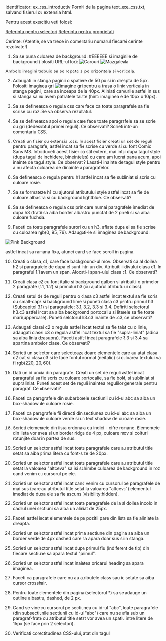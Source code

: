 Identificator: ex_css_introductiv
Porniti de la pagina text_exe_css.txt, salvand fisierul cu extensia html.

Pentru acest exercitiu veti folosi:

[Referinta pentru selectori](https://www.w3schools.com/cssref/css_selectors.asp)
[Referinta pentru proprietati](https://www.w3schools.com/cssref/default.asp)

Cerinte: (Atentie, se va trece in comentariu numarul fiecarei cerinte rezolvate!)

1) Sa se puna culoarea de background: #EEEEEE si imaginile de background (folositi URL-ul lor):
![Carouri](https://lh3.googleusercontent.com/b6AGRfNnRjifrPHzQdChQuUMC8z1unQS9cW-bb0kP6NO4ycFLX_fhNHxwulzITcGpvG4kJUNDTc1c9Ebp2DXpNzS2gR_GlGiub7mYy4g4V0XzJAD4lEih7gSUBqaiACejJX0ltOe5J5AO8S8ZXlPisoTbruZO62mwxhX7dj5L1_7iGJOpW0ORoHG2LcTyogeLgecQB_6QqLomlR97DLCthAFosZl0A-ihZxMB3HIrDb85sM35lV3QyV27U9Zb8VuQ4JWESCAbIw66ZenNs4YkfBtZvipd_kUhXGQOoTTno62M1AmkROcY7SrjMpQpwHPSGiOdTlJxfa1sC0NcrJhFAupavzF2BIE1x28g4vMIdvsuE0aI9vNkrZr0sjsL4ULviNsNLeEze6PKhGPNy6uTeZp6LbyIWU7hh-8AQnWRzku3kAwyJSOVjG1h8Cl0MKATqilgIgcKHKg5DPnTOx6kl9CpSHpPf0pVF4HqVYMPWwc-3cWL9WGDALA0OS8Q0JtCCIjQfhP_xSdUII3lN8qfIP4VSseWAApAd0iWP_jy931w5kT8D7dRLz_BP-C5ULVmjQ9Bt66FCn19VWICwHBOpwAaf6MnosLsNFApojH2EhRxjRpSkvSStLvah_GXYEDFaI4pPy-FKrnZzL-Z7fV2STlVCFPNV3g8UV30n8adJ3ZZ8kt0BtreAJ3FoJV=s20-no)
![Mazgaleala](https://lh3.googleusercontent.com/gyQnunslyDXVJoJl7LVJLVC8ifTKDqlf9tPsTy3R5IK3TFNHkcevzn7P4gsv0Jmz4fKOtvVWnhdWvuudXF-Azr-mjZbg7_MjLKfUJDfRd7VEzBe3qcto3A4TyJPs-HRArKCJUskthfSuQp5j43J8SF7yk77-uDcec5_9U4skK9puRv82ywiz5FuBSnEQeFva6rlNXdh2SNqXtYQj54c_z9DmfLKYjgLTY3v6UukgoMzNNWoWKQIrU6FyAd9sNc9mhfKud-mY6Mzt-q0mSh3vH3CzQ2NBx29QrkZoSE_h8GQ7b_VIhRlzkxbxqdW_rA0sOzp6OAtdX7MPODf1eUMWEJYKjJTJ8cvFAkmVIpm1htzt27Hg7U9rE4pu69KVIYTElycyhBIbW-eyfEI5i-CzUImCKtFXGQXEG6JSVzjPdE4i86eaIZP5JIF4TI0jA-LNZ1qSM5iDWFDtu3ewR1eBu6L3Wcvd0AVW40kypwpDmr_aJZV7aKZKO0m4v4GFN0h37VKIVXMRcx5hEU9mL-irXTtemlTAtrGzmaTSzxh8TQAts-GQxPq95Ho6HOZcICpS4NOs_iXFCtvo86rZJ-dBC_XCg001bfNk5xfxccBO7bEXfOkp2ovpzRn-9IZklrGODlndxTqYetyR5ZgxEOmdHUS_9qS-czoFpA4GuXZCuBugzKFyLY8ZxRX7Ehv0eZXr4ToVnMvOwOtpOKGrvsA2pFF9xeLUGmIhdt5699QJrp8MosdkHqvWTA=w250-h75-no)

Ambele imagini trebuie sa se repete si pe orizontala si verticala.

2) Adaugati in stanga paginii o spatiere de 50 px si in dreapta de 5px. Folositi imaginea gri ![imagine gri](https://lh3.googleusercontent.com/lY5yvjg2k_cdUnJTRb4M1rwFUPTY6og5vDtlRzAL6UNW0pCf5JccpsosM3Sr0mJzRwvSyf6meHb5Mrt4I6dnRrnUqL_sNM5Yxwp3pecn6gfiORnKcF3gpiqJJhUL1_ub0MVUpjvnQfcvULB1-UMOXYtQA-m6fTiiJZXPZ3x5gXFlLbBQ988gcDQgqWHh_3Z9N3W_UBgEEyc-_gAskvV6LqivzGHIoc37a-45fUZCnHcvuHiCWlHgtTXj1SvQT6CQa6WRMpL0RxoJt-e_3RKdm_tK9hQDWWV30dTVZbuw8Qmo521C1faBIA6Cs_Ksczitr8N9MjVnOHtrwVq_61xh-RAEEz9JT759vW6PbKn6RQNO2M1yauvbKSTGrrIRDx-iLBH8DrcMWqpT-wUAj23Wx1bGgGEXt3NDJ2aNCIAAv-U2m7m1I4FnMd2tR_MZR6DdVd9gUpD347YkiMo-D-YCvXnlD2x0bl8FQbQXdNNGh8auNmtU519opGWrYiHJX_OSpFsLpqmsHm--BLoGWWvB_dMPz57YSPJ2p_wJigNHfcXy9pe6wJ6I_oAv7NXXbVkM0jjAAjJMnP92SK1dZAwPUO4P5w33q4Ru2ItdhhoVwTUUoiydHCbLQCoVApKl9lt_E63LdK2Ei4gbZIJmuhmIT6OCwP4iIZ_ExkmeKEotSXqFIGmahyPPic4k47V_=s5-no)
   pentru a trasa o linie verticala in stanga paginii, care sa inceapa de la 40px. Aliniati carourile astfel in sus si stanga sa nu avem
   patratele taiate (hint: imaginea e de 10px x 10px).

3) Sa se defineasca o regula css care face ca toate paragrafele sa fie scrise cu roz. Se va observa rezultatul.
4) Sa se defineasca apoi o regula care face toate paragrafele sa se scrie cu gri (dedesubtul primei reguli).
   Ce observati? Scrieti intr-un comentariu CSS.

5) Creati un fisier cu extensia .css. In acest fisier creati un set de reguli pentru paragrafe, astfel incat sa fie
   scrise cu verde si cu font Comic Sans MS. Introduceti acest fisier ca stil extern, mai intai dupa tagul style
   (dupa tagul de inchidere, bineinteles) cu care am lucrat pana acum, apoi inainte de tagul style. Ce observati?
    Lasati-l inainte de tagul style pentru a nu afecta culoarea de dinainte a paragrafelor.

6) Sa defineasca o regula pentru h1 astfel incat sa fie subliniat si scris cu culoare rosie.

7) Sa se formateze h1 cu ajutorul atributului style astfel incat sa fie de culoare albastra si cu background lightblue.
   Ce observati?

8) Sa se defineasca o regula css prin care numai paragrafele imediat de dupa h3 (frati) sa aiba border albastru punctat de 2 pixeli
   si sa aiba culoare fuchsia.

9) Faceti ca toate paragrafele surori cu un h3, aflate dupa el sa fie scrise cu culoarea rgb(0, 95, 76). Adaugati-le si imaginea de background:

![Pink Background](https://lh3.googleusercontent.com/l7tSJPC0S-ltKRcMInHGQDUBei-hCH6Ayy1SDNVZNwDn7kjSQ3PK1HG8_qXmHWwMudPvRtQ1eNQCOTcSHQYmUfUsKLXORoq-ZwA-a00xeoX3b9_sbVXiAAFY8V-OCO8HLV32vr9_F4qxUD9Jj9ZELhvnUIFUNgfChI0iJt6v-lUcl3mfmORuqiCFcqPkA7FuP-t_nhd8cwMVVw47pIQPH6pOsGqxjbZX4ZOovl1VlPW1ItSIIa32rYpFtPLnMukGGBQ6SR38d5BLFJUqdoeZg0XJKOyAgbWljy7C12PiyJuCT3DPmb-byygs4sUNJvbhPPJe2Vkkgq6BDsiOvy2DZYBbWlJML1eFa9SzINexyoqj0t92G9WLNlnpnwu5QNBQYS8p16Wyg3NOiji76dURASt3q4midHnb5X-ZFN4mFMQuhWjo4p2SqZd5t_lJz4XfUNq1wpMC4Vrhn-1XqCCmKA6EetrEBwA5QegpNYyLclKDEzpYfM8-xr_GUYUVuQfpJQt2XyPTEe6KKlp401CJ_t9VCIfaJ_6NLVvBYFNcFx9a-vDIPLauMNAiEQgwLL7eLHOVqr-_MR1y6g4axByYyce_Vzt5LX-l8Y2vHhdfY2BNJD7c6Vr--WlIFvnyOA_tyHnnT3Tru-CBKYOcOP66seGMAphoooEL9k8jxQufGjxkM2kY1ZcgVSSs4A1c=s200-no)

astfel incat sa ramana fixa, atunci cand se face scroll in pagina.

10) Creati o clasa, c1, care face background-ul mov. Observati ca al doilea h2 si paragrafele de dupa el sunt intr-un div.
    Atribuiti-i divului clasa c1. In paragraful 1.1 avem un span. Alocati-i span-ului clasa c1. Ce observati?

11) Creati clasa c2 cu font italic si background galben si atribuiti-o primelor 2 paragrafe (1.1, 1.2) si primului h3 (cu ajutorul atributului class).

12) Creati setul de de reguli pentru o clasa c3 astfel incat textul sa fie scris cu small-caps si background lime si puneti
    clasa c3 pentru primul h3 (Subcapitol 3.1) si paragrafele: 3.1, 3.2, 3.3 si 3.4. Definiti selectorul h3.c3 astfel incat
    sa aiba background portocaliu si literele sa fie toate mari(uppercase). Puneti selctorul h3.c3 inainte de .c3, ce observati?

13) Adaugati clasei c2 o regula astfel incat textul sa fie taiat cu o linie, adaugati clasei c3 o regula astfel incat textul
    sa fie "supra-liniat" (adica sa aiba linia deasupra). Faceti astfel incat paragrafele 3.3 si 3.4 sa apartina ambelor clase. Ce observati?

14) Scrieti un selector care selecteaza doare elementele care au atat clasa c2 cat si clasa c3 si le face fontul normal (neitalic) si
    culoarea textului va fi rgb(220, 20, 60).

15) Dati un id unuia din paragrafe. Creati un set de reguli astfel incat paragraful sa fie scris cu culoare portocalie, sa fie bold,
    si subliniat si supraliniat. Puneti acest set de reguli inaintea regulilor generale pentru paragraf. Ce observati?

16) Faceti ca paragrafele din subarborele sectiunii cu id-ul abc sa aiba un box-shadow de culoare rosie.

17) Faceti ca paragrafele fii directi din sectiunea cu id-ul abc sa aiba un box-shadow de culoare verde si un text shadow de culoare rosie.

18) Scrieti elementele din lista ordonata cu indici - cifre romane. Elementele din lista vor avea si un border ridge de 4 px,
    culoare mov si colturi rotunjite doar in partea de sus.

19) Scrieti un selector astfel incat toate paragrafele care au atributul title setat sa aiba prima litera cu font-size de 20px.

20) Scrieti un selector astfel incat toate paragrafele care au atributul title setat la valoarea "altceva" sa isi schimbe culoarea
    de background in roz cand venim cu cursorul pe ele.

21) Scrieti un selector astfel incat cand venim cu cursorul pe paragrafele de mai sus (care au atributul title setat la valoarea "altceva")
    elementul imediat de dupa ele sa fie ascuns (visibility:hidden).

22) Scrieti un selector astfel incat toate paragrafele de la al doilea incolo in cadrul unei sectiuni sa aiba un aliniat de 25px.

23) Faceti astfel incat elementele de pe pozitii pare din lista sa fie aliniate la dreapta.

24) Scrieti un selector astfel incat prima sectiune din pagina sa aiba un border verde de 4px dashed care sa apara doar sus si in stanga.

25) Scrieti un selector astfel incat dupa primul fiu (indiferent de tip) din fiecare sectiune sa apara textul "primul".

26) Scrieti un selector astfel incat inaintea oricarui heading sa apara imaginea.

27) Faceti ca paragrafele care nu au atributele class sau id setate sa aiba cursor crosshair.

28) Pentru toate elementele din pagina (selectorul *) sa se adauge un outline albastru, dashed, de 2 px.

29) Cand se vine cu cursorul pe sectiunea cu id-ul "abc", toate paragrafele (din subsectiunile sectiunii cu id-ul "abc") care nu se afla
    sub un paragraf-frate cu atributul title setat vor avea un spatiu intre litere de 15px (se face prin 2 selectori).

30) Verificati corectitudinea CSS-ului, atat din tagul <style> cat si din fisier folosind validatorul pentru CSS
   (se va atasa printscreen cu rezultatul validarii).

![Verificare CSS](https://lh3.googleusercontent.com/IHJvlfHzBP9hwSud9fV8-sqt0HKTaqXZfPmiAGocIHGIjhH7R4NJRoQ9ftHy0UnQuKLbVw1lyA0iig9CqL9HJjlIO8sBvbp2e1imq8ziZdsaSzaXcR6Uw1M5QA5FZ3Gy3Y-xGrzGJ6v2nr0Kmsm5bid6gU0MXCDcw48CAvjaYXfppUls50HYs_D4m2SkCHGl3V7wXywx2nJDN26MOtBkZHWB2-eXsAakoIsbSljOH_Dwb3cS6PIerQB5kOFcOv72IDOCT0G3WNoPqpdVvP-1Jn9-lZc0-a1FtaXvEBlFNhep7D8OPNy1c91Je63-UXEpRz82GyajZN_UfqxB-0t7PPNhFgmx_9hyA3qkq48R1Krbdc5bVv9knmYHwMlMpt6GfC1N8bu61hdzq3P1KN-EW0zFbpz8tXOls0CZrJaqF1BH5W0KxJCpWveb7ZADluQX1UVjJt6W6W786o890hIv8Yr-7iNd9IbGNF7sQ3BJ36890dkTqWz-PHJRGzoplWpBIL3oyVSXvyFMQwn46L_T9ZeSs8QPQn_V74RnXXK7zrutFR3mjArWguUapeq9ISlVkHb2fHB3C-S3yaPr2Qjf4AppPRA4hRCz3Qt8ug9tR9cdUM_6aJIpi2bf5hVM1wSN82ooDwRTbQ8uqzPLI6xQlOgzvFnWtgVVDt1S6fkqLZD8A_GWhd7ZSTgcVnMf=w1909-h903-no)
![Verificare HTML](https://lh3.googleusercontent.com/zJ9WjeWAjLo3n-96APQRuOwTUOP9dygtSIXGWGS9sEQrSD_WkKdQYN_0dnRX7_O28uCbr303JtLxKYaKHjVVB0IYsWnV9wa-xzy2Q3t8egZuSt2ulJn0qGtg9YPJ2s3yxXnsNEoYT2U8vT2m95ZIS1aw403JXgQD0MlOFAP5s-Ja7KezSX03taqJ8r_NbqZILswW0s8eQ0SwO3Plmm8yrbkY0ErG5Vk1XrJ5ROVXM2yqHR9fpoojIcnTQcRSKMX-0OuTbVQdPsoX0l4MrkuzsR6dMQXFVmyZaXVBbyRhg2MkLRgJ94N1FPIrylFbEO0Q5A6sbCA2aevMaUz6DeeMFQDYd4HUj-lIAO6OE7I9MUlCRG78_rp_puBdJ4Cv74KgayXsiKdaN852jWc6QToxYCxLxjitxQ-ESNIsFS7ss3_2mVNNt0ZPmHrUIi7iaY_eCMp59-QziG8Jywy8doCX9Flf9zbE8_F0rMGRXBLUDgsNwDNoiUF2M8qUnFJ5xxmnOFEsGonTtFhAr6C1sbiqUlWSwfZpjMjJFJaWwKfC2VpHsQQic8y_EEXxwWw21ZvEBJvj05Qo2ETsXFHDPjfXcgIe5nf3mFJI1FOCJz0UFV_4wz4AsXAc9tATCSiwSjfLtodfSYahpcFuZO1gAUvIk2l0s77GkSterhKwgTlXWOs5QcSZ0idAs8wu3sJr=w1854-h586-no)
